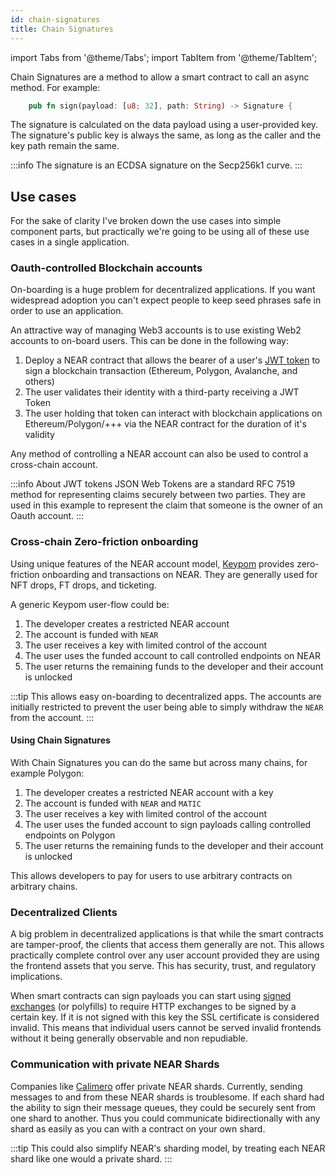 ```yaml
---
id: chain-signatures
title: Chain Signatures
---
```


import Tabs from '@theme/Tabs';
import TabItem from '@theme/TabItem';


Chain Signatures are a method to allow a smart contract to call an async method. For example:

```rust
    pub fn sign(payload: [u8; 32], path: String) -> Signature {
```

The signature is calculated on the data payload using a user-provided key. The signature's public key is always the same, as long as the caller and the key path remain the same.

:::info
The signature is an ECDSA signature on the Secp256k1 curve.
:::

## Use cases

For the sake of clarity I've broken down the use cases into simple component parts, but practically we're going to be using all of these use cases in a single application.

### Oauth-controlled Blockchain accounts

On-boarding is a huge problem for decentralized applications. If you want widespread adoption you can't expect people to keep seed phrases safe in order to use an application.

An attractive way of managing Web3 accounts is to use existing Web2 accounts to on-board users. This can be done in the following way:

1. Deploy a NEAR contract that allows the bearer of a user's [JWT token](https://jwt.io/) to sign a blockchain transaction (Ethereum, Polygon, Avalanche, and others)
2. The user validates their identity with a third-party receiving a JWT Token
3. The user holding that token can interact with blockchain applications on Ethereum/Polygon/+++ via the NEAR contract for the duration of it's validity

Any method of controlling a NEAR account can also be used to control a cross-chain account.

:::info About JWT tokens
JSON Web Tokens are a standard RFC 7519 method for representing claims securely between two parties. They are used in this example to represent the claim that someone is the owner of an Oauth account.
:::

### Cross-chain Zero-friction onboarding

Using unique features of the NEAR account model, [Keypom](https://keypom.xyz/) provides zero-friction onboarding and transactions on NEAR. They are generally used for NFT drops, FT drops, and ticketing.

A generic Keypom user-flow could be: 

1. The developer creates a restricted NEAR account
2. The account is funded with `NEAR`
3. The user receives a key with limited control of the account
4. The user uses the funded account to call controlled endpoints on NEAR
5. The user returns the remaining funds to the developer and their account is unlocked

:::tip
This allows easy on-boarding to decentralized apps. The accounts are initially restricted to prevent the user being able to simply withdraw the `NEAR` from the account. 
:::

#### Using Chain Signatures

With Chain Signatures you can do the same but across many chains, for example Polygon:

1. The developer creates a restricted NEAR account with a key
2. The account is funded with `NEAR` and `MATIC`
3. The user receives a key with limited control of the account
4. The user uses the funded account to sign payloads calling controlled endpoints on Polygon
5. The user returns the remaining funds to the developer and their account is unlocked

This allows developers to pay for users to use arbitrary contracts on arbitrary chains.

### Decentralized Clients

A big problem in decentralized applications is that while the smart contracts are tamper-proof, the clients that access them generally are not. This allows practically complete control over any user account provided they are using the frontend assets that you serve. This has security, trust, and regulatory implications.

When smart contracts can sign payloads you can start using [signed exchanges](https://wicg.github.io/webpackage/draft-yasskin-http-origin-signed-responses.html#name-introduction) (or polyfills) to require HTTP exchanges to be signed by a certain key. If it is not signed with this key the SSL certificate is considered invalid. This means that individual users cannot be served invalid frontends without it being generally observable and non repudiable.

### Communication with private NEAR Shards

Companies like [Calimero](https://www.calimero.network/) offer private NEAR shards. Currently, sending messages to and from these NEAR shards is troublesome. If each shard had the ability to sign their message queues, they could be securely sent from one shard to another. Thus you could communicate bidirectionally with any shard as easily as you can with a contract on your own shard.

:::tip
This could also simplify NEAR's sharding model, by treating each NEAR shard like one would a private shard.
:::

<!--
## Future use cases

### Chain decryptable messages [^1]

Certain on chain keys allow the following flow:

1. The sender sends encrypted data onto the chain
2. When a receiver proves they have a right to the data it is re-encrypted with their key
3. The receiver then decrypts the data

This is useful for paid content, whatsapp messages and any private data on chain.

Apart from the obvious this also enables:
- **Secret-bid auctions with MEV protection** Users can submit bids that are encrypted at the end of the auction, the smart contract can decrypt all bids with a single evaluation.
- **Dead man’s switch**. Journalists or whistleblowers can ensure that compromising information in their possession is automatically published if they were to become incapacitated
- **One-time programs** Programs that can be executed only once on a single input, and that don’t leak anything about the program other than the result of the computation


### On Chain Domain Control[^2]

It may be possible to use DNSSEC & email signatures to control the DNS record and the sending of emails from a domain.

There are practical issues

[^1]: This might require BLS signatures and further work [description of one implementation exists here](https://eprint.iacr.org/2023/616.pdf)
[^2]: This is speculative
-->
